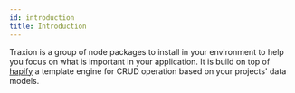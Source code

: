```yaml
---
id: introduction
title: Introduction
---
```


Traxion is a group of node packages to install in your environment to help you
focus on what is important in your application. It is build on top of [hapify](https://www.hapify.io/)
a template engine for CRUD operation based on your projects' data models.
